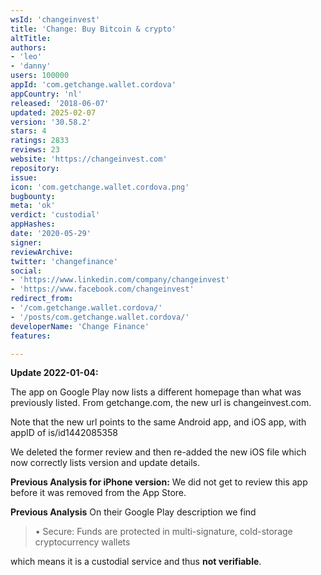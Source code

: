 ```yaml
---
wsId: 'changeinvest'
title: 'Change: Buy Bitcoin & crypto'
altTitle: 
authors:
- 'leo'
- 'danny'
users: 100000
appId: 'com.getchange.wallet.cordova'
appCountry: 'nl'
released: '2018-06-07'
updated: 2025-02-07
version: '30.58.2'
stars: 4
ratings: 2833
reviews: 23
website: 'https://changeinvest.com'
repository: 
issue: 
icon: 'com.getchange.wallet.cordova.png'
bugbounty: 
meta: 'ok'
verdict: 'custodial'
appHashes: 
date: '2020-05-29'
signer: 
reviewArchive: 
twitter: 'changefinance'
social:
- 'https://www.linkedin.com/company/changeinvest'
- 'https://www.facebook.com/changeinvest'
redirect_from:
- '/com.getchange.wallet.cordova/'
- '/posts/com.getchange.wallet.cordova/'
developerName: 'Change Finance'
features: 

---
```


**Update 2022-01-04:**

The app on Google Play now lists a different homepage than what was previously listed. From getchange.com, the new url is changeinvest.com.

Note that the new url points to the same Android app, and iOS app, with appID of is/id1442085358

We deleted the former review and then re-added the new iOS file which now correctly lists version and update details. 

**Previous Analysis for iPhone version:**
We did not get to review this app before it was removed from the App Store.


**Previous Analysis**
On their Google Play description we find

> • Secure: Funds are protected in multi-signature, cold-storage cryptocurrency
  wallets

which means it is a custodial service and thus **not verifiable**.
